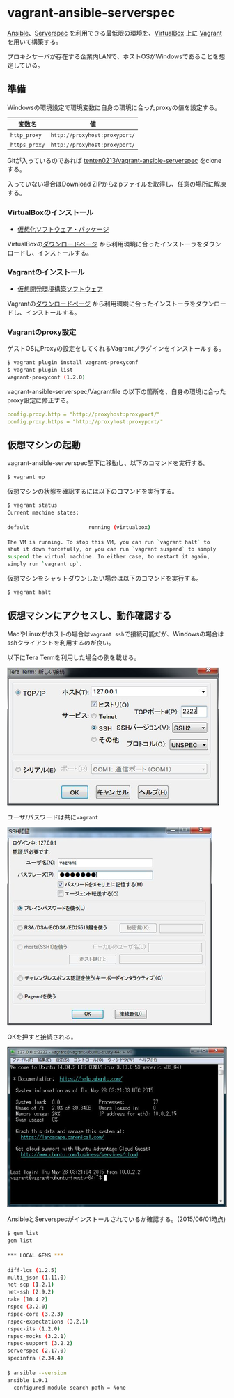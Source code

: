 # vagrant-ansible-serverspec

[Ansible](http://www.ansible.com/home)、[Serverspec](http://serverspec.org) を利用できる最低限の環境を、[VirtualBox](https://www.virtualbox.org/) 上に [Vagrant](https://www.vagrantup.com/) を用いて構築する。

プロキシサーバが存在する企業内LANで、ホストOSがWindowsであることを想定している。

## 準備

Windowsの環境設定で環境変数に自身の環境に合ったproxyの値を設定する。

| 変数名     | 値                          |
| ---------- | --------------------------- |
| `http_proxy`| `http://proxyhost:proxyport/` |
| `https_proxy`| `http://proxyhost:proxyport/` |



Gitが入っているのであれば [tenten0213/vagrant-ansible-serverspec](https://github.com/tenten0213/vagrant-ansible-serverspec) をcloneする。

入っていない場合はDownload ZIPからzipファイルを取得し、任意の場所に解凍する。

### VirtualBoxのインストール
* [仮想化ソフトウェア・パッケージ](http://ja.wikipedia.org/wiki/VirtualBox)

VirtualBoxの[ダウンロードページ](https://www.virtualbox.org/wiki/Downloads) から利用環境に合ったインストーラをダウンロードし、インストールする。

### Vagrantのインストール
* [仮想開発環境構築ソフトウェア](http://ja.wikipedia.org/wiki/Vagrant_%28%E3%82%BD%E3%83%95%E3%83%88%E3%82%A6%E3%82%A7%E3%82%A2%29)

Vagrantの[ダウンロードページ](https://www.vagrantup.com/downloads.html) から利用環境に合ったインストーラをダウンロードし、インストールする。

### Vagrantのproxy設定
ゲストOSにProxyの設定をしてくれるVagrantプラグインをインストールする。

```bash
$ vagrant plugin install vagrant-proxyconf
$ vagrant plugin list
vagrant-proxyconf (1.2.0)
```

vagrant-ansible-serverspec/Vagrantfile の以下の箇所を、自身の環境に合ったproxy設定に修正する。

```yaml
config.proxy.http = "http://proxyhost:proxyport/"
config.proxy.https = "http://proxyhost:proxyport/"
```

## 仮想マシンの起動
vagrant-ansible-serverspec配下に移動し、以下のコマンドを実行する。

```bash
$ vagrant up
```

仮想マシンの状態を確認するには以下のコマンドを実行する。
```bash
$ vagrant status
Current machine states:

default                   running (virtualbox)

The VM is running. To stop this VM, you can run `vagrant halt` to
shut it down forcefully, or you can run `vagrant suspend` to simply
suspend the virtual machine. In either case, to restart it again,
simply run `vagrant up`.
```

仮想マシンをシャットダウンしたい場合は以下のコマンドを実行する。

```bash
$ vagrant halt
```

## 仮想マシンにアクセスし、動作確認する
MacやLinuxがホストの場合は`vagrant ssh`で接続可能だが、Windowsの場合はsshクライアントを利用するのが良い。

以下にTera Termを利用した場合の例を載せる。

![teraterm](./images/teraterm.jpg)

ユーザ/パスワードは共に`vagrant`

![authentication](./images/authentication.jpg)

OKを押すと接続される。

![connected](./images/connected.jpg)

AnsibleとServerspecがインストールされているか確認する。(2015/06/01時点)


```bash
$ gem list
gem list

*** LOCAL GEMS ***

diff-lcs (1.2.5)
multi_json (1.11.0)
net-scp (1.2.1)
net-ssh (2.9.2)
rake (10.4.2)
rspec (3.2.0)
rspec-core (3.2.3)
rspec-expectations (3.2.1)
rspec-its (1.2.0)
rspec-mocks (3.2.1)
rspec-support (3.2.2)
serverspec (2.17.0)
specinfra (2.34.4)

$ ansible --version
ansible 1.9.1
  configured module search path = None
```